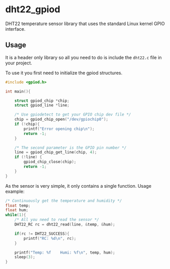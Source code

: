 # dht22_gpiod
DHT22 temperature sensor library that uses the standard Linux kernel GPIO interface.

## Usage

It is a header only library so all you need to do is include the `dht22.c` file in your project.

To use it you first need to initialize the gpiod structures.

```C
#include <gpiod.h>

int main(){

    struct gpiod_chip *chip;
	struct gpiod_line *line;

    /* Use gpiodetect to get your GPIO chip dev file */
    chip = gpiod_chip_open("/dev/gpiochip0");
	if (!chip){
		printf("Error opening chip\n");
		return -1;
	}

    /* The second parameter is the GPIO pin number */
	line = gpiod_chip_get_line(chip, 4);
	if (!line) {
		gpiod_chip_close(chip);
		return -1;
	}
}
```

As the sensor is very simple, it only contains a single function. Usage example:

```C
/* Continuously get the temperature and humidity */
float temp;
float hum;
while(1){
    /* All you need to read the sensor */
    DHT22_RC rc = dht22_read(line, &temp, &hum);

    if(rc != DHT22_SUCCESS){
        printf("RC: %d\n", rc);
    }

    printf("Temp: %f	Humi: %f\n", temp, hum);
    sleep(3);
}
```